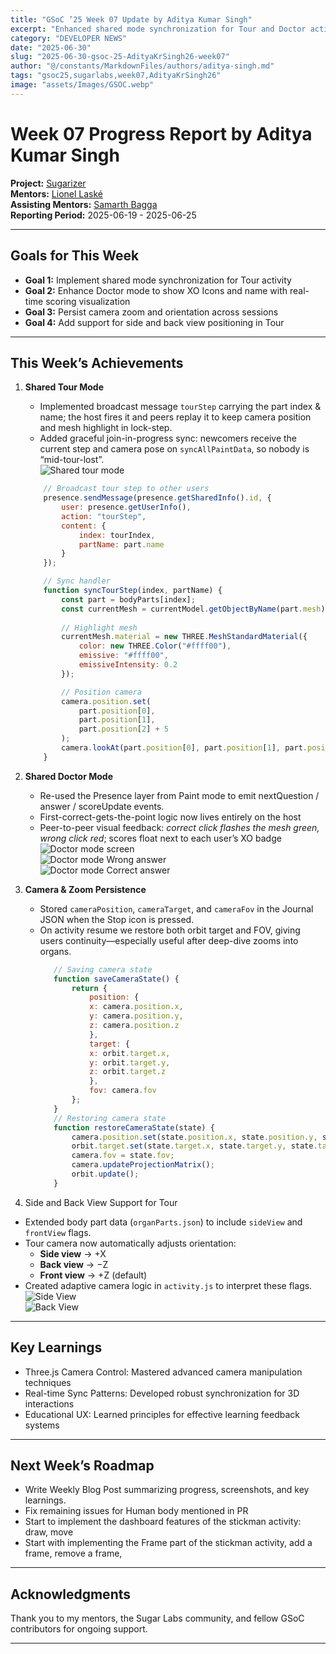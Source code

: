 ```yaml
---
title: "GSoC ’25 Week 07 Update by Aditya Kumar Singh"
excerpt: "Enhanced shared mode synchronization for Tour and Doctor activities, improved scoring visualization, and camera state persistence in the 3D Human Activity."
category: "DEVELOPER NEWS"
date: "2025-06-30"
slug: "2025-06-30-gsoc-25-AdityaKrSingh26-week07"
author: "@/constants/MarkdownFiles/authors/aditya-singh.md"
tags: "gsoc25,sugarlabs,week07,AdityaKrSingh26"
image: "assets/Images/GSOC.webp"
---
```


<!-- markdownlint-disable -->

# Week 07 Progress Report by Aditya Kumar Singh

**Project:** [Sugarizer](https://github.com/llaske/sugarizer)   
**Mentors:** [Lionel Laské](https://github.com/llaske)   
**Assisting Mentors:** [Samarth Bagga](https://github.com/SamarthBagga)   
**Reporting Period:** 2025-06-19 - 2025-06-25   

---

## Goals for This Week

- **Goal 1:** Implement shared mode synchronization for Tour activity  
- **Goal 2:** Enhance Doctor mode to show XO Icons and name with real-time scoring visualization  
- **Goal 3:** Persist camera zoom and orientation across sessions   
- **Goal 4:** Add support for side and back view positioning in Tour   

---

## This Week’s Achievements

1. **Shared Tour Mode**  
    - Implemented broadcast message `tourStep` carrying the part index & name; the host fires it and peers replay it to keep camera position and mesh highlight in lock-step.  
    - Added graceful join-in-progress sync: newcomers receive the current step and camera pose on `syncAllPaintData`, so nobody is “mid-tour-lost”.  
    ![Shared tour mode](https://i.ibb.co/TDsVpPpN/image.webp)
    ```javascript
        // Broadcast tour step to other users
        presence.sendMessage(presence.getSharedInfo().id, {
            user: presence.getUserInfo(),
            action: "tourStep",
            content: {
                index: tourIndex,
                partName: part.name
            }
        });

        // Sync handler
        function syncTourStep(index, partName) {
            const part = bodyParts[index];
            const currentMesh = currentModel.getObjectByName(part.mesh);
            
            // Highlight mesh
            currentMesh.material = new THREE.MeshStandardMaterial({
                color: new THREE.Color("#ffff00"),
                emissive: "#ffff00",
                emissiveIntensity: 0.2
            });

            // Position camera
            camera.position.set(
                part.position[0], 
                part.position[1], 
                part.position[2] + 5
            );
            camera.lookAt(part.position[0], part.position[1], part.position[2]);
        } 

2. **Shared Doctor Mode**  
    - Re-used the Presence layer from Paint mode to emit nextQuestion / answer / scoreUpdate events.  
    - First-correct-gets-the-point logic now lives entirely on the host  
    - Peer-to-peer visual feedback: *correct click flashes the mesh green, wrong click red*; scores float next to each user’s XO badge  
        ![Doctor mode screen](https://i.ibb.co/XxMzh5NS/image.webp)   
        ![Doctor mode Wrong answer](https://i.ibb.co/vvYyyZ0v/image.webp)   
        ![Doctor mode Correct answer](https://i.ibb.co/NgDVpG7f/image.webp)   


3. **Camera & Zoom Persistence**  
   - Stored `cameraPosition`, `cameraTarget`, and `cameraFov` in the Journal JSON when the Stop icon is pressed.   
   - On activity resume we restore both orbit target and FOV, giving users continuity—especially useful after deep-dive zooms into organs.  
     ```javascript
        // Saving camera state
        function saveCameraState() {
            return {
                position: {
                x: camera.position.x,
                y: camera.position.y,
                z: camera.position.z
                },
                target: {
                x: orbit.target.x,
                y: orbit.target.y,
                z: orbit.target.z
                },
                fov: camera.fov
            };
        }
        // Restoring camera state
        function restoreCameraState(state) {
            camera.position.set(state.position.x, state.position.y, state.position.z);
            orbit.target.set(state.target.x, state.target.y, state.target.z);
            camera.fov = state.fov;
            camera.updateProjectionMatrix();
            orbit.update();
        }

4. Side and Back View Support for Tour
- Extended body part data (`organParts.json`) to include `sideView` and `frontView` flags.
- Tour camera now automatically adjusts orientation:
  - **Side view** → +X
  - **Back view** → −Z
  - **Front view** → +Z (default)
- Created adaptive camera logic in `activity.js` to interpret these flags.
        ![Side View](https://i.ibb.co/JW5JNMVD/image.webp)   
        ![Back View](https://i.ibb.co/kZLLt0F/image.webp)   


---

## Key Learnings

- Three.js Camera Control: Mastered advanced camera manipulation techniques
- Real-time Sync Patterns: Developed robust synchronization for 3D interactions
- Educational UX: Learned principles for effective learning feedback systems

---

## Next Week’s Roadmap

- Write Weekly Blog Post summarizing progress, screenshots, and key learnings.   
- Fix remaining issues for Human body mentioned in PR
- Start to implement the dashboard features of the stickman activity: draw, move
- Start with implementing the Frame part of the stickman activity, add a frame, remove a frame,

---

## Acknowledgments

Thank you to my mentors, the Sugar Labs community, and fellow GSoC contributors for ongoing support.

---
